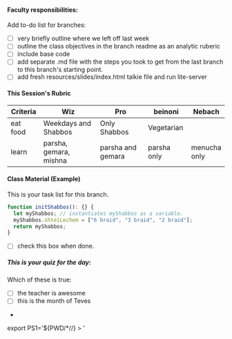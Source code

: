 #### Faculty responsibilities:

Add to-do list for branches:

- [ ] very briefly outline where we left off last week
- [ ] outline the class objectives in the branch readme as an analytic ruberic
- [ ] include base code
- [ ] add separate .md file with the steps you took to get from the last branch to this branch's starting point.
- [ ] add fresh resources/slides/index.html talkie file and run lite-server

#### This Session's Rubric

| Criteria | Wiz                    | Pro               | beinoni     | Nebach            |
| -------- | ---------------------- | ----------------- | ----------- | ----------------- |
| eat food | Weekdays and Shabbos   | Only Shabbos      | Vegetarian  |                   |
| learn    | parsha, gemara, mishna | parsha and gemara | parsha only | menucha <br> only |

#### Class Material (Example)

This is your task list for this branch.

```javascript
function initShabbos(): {} {
  let myShabbos; // instantiates myShabbos as a variable.
  myShabbos.shteiLechem = ["6 braid", "3 braid", "2 braid"];
  return myShabbos;
}
```

- [ ] check this box when done.

<!-- <input type="text" id="name" name="name"/> -->

##### This is your quiz for the day:

Which of these is true:

- [ ] the teacher is awesome
- [ ] this is the month of Teves
-

<!-- admin -->
export PS1='${PWD/*\//} > '